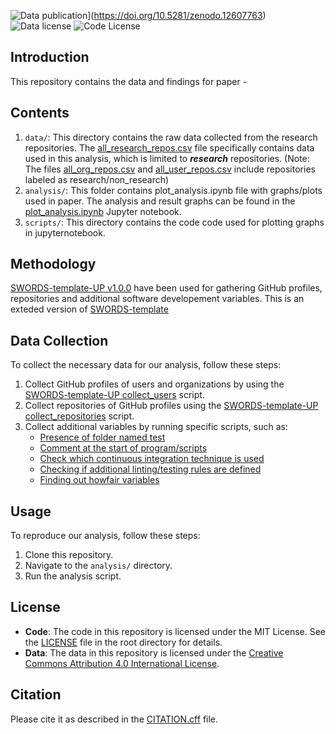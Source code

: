 
![Data publication](https://zenodo.org/badge/DOI/10.5281/zenodo.12607763.svg)](https://doi.org/10.5281/zenodo.12607763) 
![Data license](https://i.creativecommons.org/l/by/4.0/88x31.png)
![Code License](https://img.shields.io/badge/License-MIT-black?style=flat-square&logo=none&labelColor=white&color=black)


## Introduction

This repository contains the data and findings for paper - 



## Contents

1. `data/`: This directory contains the raw data collected from the research repositories.
The [all_research_repos.csv](data/all_research_repos.csv) file specifically contains data used in this analysis, which is limited to ***research*** repositories. 
(Note: The files [all_org_repos.csv](data/all_org_repos.csv.csv) and [all_user_repos.csv](data/all_user_repos.csv) include repositories labeled as research/non_research)
2. `analysis/`: This folder contains plot_analysis.ipynb file with graphs/plots used in paper. 
The analysis and result graphs can be found in the [plot_analysis.ipynb](analysis/plot_analysis.ipynb) Jupyter notebook.
3. `scripts/`: This directory contains the code code used for plotting graphs in jupyternotebook. 


## Methodology

 [SWORDS-template-UP v1.0.0](https://github.com/Software-Engineering-Group-UP/SWORDS-template-UP) have been used for gathering GitHub profiles, repositories and additional software developement variables. This is an exteded version of [SWORDS-template](https://github.com/UtrechtUniversity/SWORDS-template) 

## Data Collection

To collect the necessary data for our analysis, follow these steps:

1. Collect GitHub profiles of users and organizations by using the [SWORDS-template-UP collect_users](https://github.com/Software-Engineering-Group-UP/SWORDS-template-UP/tree/main/collect_users) script.
2. Collect repositories of GitHub profiles using the [SWORDS-template-UP collect_repositories](https://github.com/Software-Engineering-Group-UP/SWORDS-template-UP/tree/main/collect_repositories) script.
3. Collect additional variables by running specific scripts, such as:
    - [Presence of folder named test](https://github.com/Software-Engineering-Group-UP/SWORDS-template-UP/blob/main/collect_variables/scripts/soft_dev_pract/test_folder.py)
    - [Comment at the start of program/scripts](https://github.com/Software-Engineering-Group-UP/SWORDS-template-UP/tree/main/collect_variables/scripts/soft_dev_pract)
    - [Check which continuous integration technique is used](https://github.com/Software-Engineering-Group-UP/SWORDS-template-UP/blob/main/collect_variables/scripts/soft_dev_pract/continious_integration.py)
    - [Checking if additional linting/testing rules are defined](https://github.com/Software-Engineering-Group-UP/SWORDS-template-UP/blob/main/collect_variables/scripts/soft_dev_pract/add_ci_rules.py)
    - [Finding out howfair variables](https://github.com/Software-Engineering-Group-UP/SWORDS-template-UP/tree/main/collect_variables/scripts/howfairis_api)


## Usage

To reproduce our analysis, follow these steps:

1. Clone this repository.
2. Navigate to the `analysis/` directory.
3. Run the analysis script.

## License 
- **Code**: The code in this repository is licensed under the MIT License. See the [LICENSE](./LICENSE.txt) file in the root directory for details.
- **Data**: The data in this repository is licensed under the [Creative Commons Attribution 4.0 International License](./data/LICENSE_data.txt).


## Citation 
Please cite it as described in the [CITATION.cff](CITATION.cff) file.
